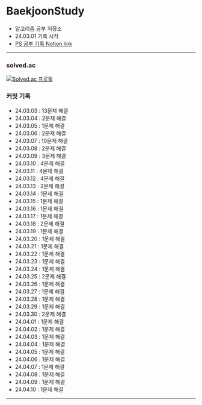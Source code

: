 # BaekjoonStudy



- 알고리즘 공부 저장소
- 24.03.01 기록 시작
- [PS 공부 기록 Notion link](https://speckled-piranha-804.notion.site/BaekJoon-3e95ed40c6804dee8856d3a397ffff17?pvs=4)
---

### solved.ac

[![Solved.ac
프로필](http://mazassumnida.wtf/api/v2/generate_badge?boj=hyunseong0718)](https://solved.ac/hyunseong0718)

### 커밋 기록

- 24.03.03 : 13문제 해결
- 24.03.04 : 2문제 해결
- 24.03.05 : 1문제 해결
- 24.03.06 : 2문제 해결
- 24.03.07 : 10문제 해결
- 24.03.08 : 2문제 해결
- 24.03.09 : 3문제 해결
- 24.03.10 : 4문제 해결
- 24.03.11 : 4문제 해결
- 24.03.12 : 4문제 해결
- 24.03.13 : 2문제 해결
- 24.03.14 : 1문제 해결
- 24.03.15 : 1문제 해결
- 24.03.16 : 1문제 해결
- 24.03.17 : 1문제 해결
- 24.03.18 : 2문제 해결
- 24.03.19 : 1문제 해결
- 24.03.20 : 1문제 해결
- 24.03.21 : 1문제 해결
- 24.03.22 : 1문제 해결
- 24.03.23 : 1문제 해결
- 24.03.24 : 1문제 해결
- 24.03.25 : 2문제 해결
- 24.03.26 : 1문제 해결
- 24.03.27 : 1문제 해결
- 24.03.28 : 1문제 해결
- 24.03.29 : 1문제 해결
- 24.03.30 : 2문제 해결
- 24.04.01 : 1문제 해결
- 24.04.02 : 1문제 해결
- 24.04.03 : 1문제 해결
- 24.04.04 : 1문제 해결
- 24.04.05 : 1문제 해결
- 24.04.06 : 1문제 해결
- 24.04.07 : 1문제 해결
- 24.04.08 : 1문제 해결
- 24.04.09 : 1문제 해결
- 24.04.10 : 1문제 해결
---
